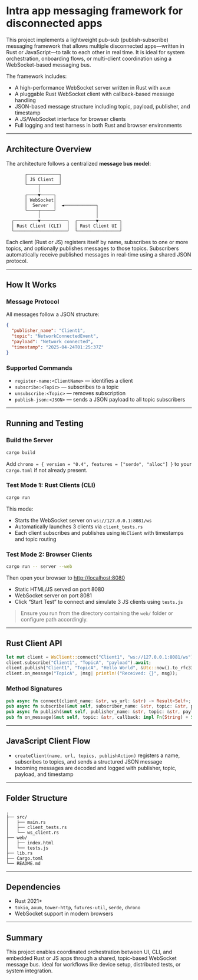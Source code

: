 # Intra app messaging framework for disconnected apps

This project implements a lightweight pub-sub (publish-subscribe) messaging framework that allows multiple disconnected apps—written in Rust or JavaScript—to talk to each other in real time. It is ideal for system orchestration, onboarding flows, or multi-client coordination using a WebSocket-based messaging bus.

The framework includes:
- A high-performance WebSocket server written in Rust with `axum`
- A pluggable Rust WebSocket client with callback-based message handling
- JSON-based message structure including topic, payload, publisher, and timestamp
- A JS/WebSocket interface for browser clients
- Full logging and test harness in both Rust and browser environments

---

## Architecture Overview

The architecture follows a centralized **message bus model**:

```
       ┌────────────┐
       │ JS Client  │
       └────┬───────┘
            │
       ┌────▼─────┐
       │ WebSocket│
       │  Server  │  ◄────────────┐
       └────┬─────┘               │
            │                     │
  ┌─────────▼──────────┐  ┌───────▼────────┐
  │ Rust Client (CLI)  │  │ Rust Client UI │
  └────────────────────┘  └────────────────┘
```

Each client (Rust or JS) registers itself by name, subscribes to one or more topics, and optionally publishes messages to those topics. Subscribers automatically receive published messages in real-time using a shared JSON protocol.

---

## How It Works

### Message Protocol

All messages follow a JSON structure:

```json
{
  "publisher_name": "Client1",
  "topic": "NetworkConnectedEvent",
  "payload": "Network connected",
  "timestamp": "2025-04-24T01:25:37Z"
}
```

### Supported Commands

- `register-name:<ClientName>` — identifies a client
- `subscribe:<Topic>` — subscribes to a topic
- `unsubscribe:<Topic>` — removes subscription
- `publish-json:<JSON>` — sends a JSON payload to all topic subscribers

---

## Running and Testing

### Build the Server

```sh
cargo build
```

Add `chrono = { version = "0.4", features = ["serde", "alloc"] }` to your `Cargo.toml` if not already present.

### Test Mode 1: Rust Clients (CLI)

```sh
cargo run
```

This mode:
- Starts the WebSocket server on `ws://127.0.0.1:8081/ws`
- Automatically launches 3 clients via `client_tests.rs`
- Each client subscribes and publishes using `WsClient` with timestamps and topic routing

### Test Mode 2: Browser Clients

```sh
cargo run -- server --web
```

Then open your browser to [http://localhost:8080](http://localhost:8080)

- Static HTML/JS served on port 8080
- WebSocket server on port 8081
- Click “Start Test” to connect and simulate 3 JS clients using `tests.js`

> Ensure you run from the directory containing the `web/` folder or configure path accordingly.

---

## Rust Client API

```rust
let mut client = WsClient::connect("Client1", "ws://127.0.0.1:8081/ws").await?;
client.subscribe("Client1", "TopicA", "payload").await;
client.publish("Client1", "TopicA", "Hello World", &Utc::now().to_rfc3339()).await;
client.on_message("TopicA", |msg| println!("Received: {}", msg));
```

### Method Signatures

```rust
pub async fn connect(client_name: &str, ws_url: &str) -> Result<Self>;
pub async fn subscribe(&mut self, subscriber_name: &str, topic: &str, payload: &str);
pub async fn publish(&mut self, publisher_name: &str, topic: &str, payload: &str, timestamp: &str);
pub fn on_message(&mut self, topic: &str, callback: impl Fn(String) + Send + Sync + 'static);
```

---

## JavaScript Client Flow

- `createClient(name, url, topics, publishAction)` registers a name, subscribes to topics, and sends a structured JSON message
- Incoming messages are decoded and logged with publisher, topic, payload, and timestamp

---

## Folder Structure

```
.
├── src/
│   ├── main.rs
│   ├── client_tests.rs
│   └── ws_client.rs
├── web/
│   ├── index.html
│   └── tests.js
├── lib.rs
├── Cargo.toml
└── README.md
```

---

## Dependencies

- Rust 2021+
- `tokio`, `axum`, `tower-http`, `futures-util`, `serde`, `chrono`
- WebSocket support in modern browsers

---

## Summary

This project enables coordinated orchestration between UI, CLI, and embedded Rust or JS apps through a shared, topic-based WebSocket message bus. Ideal for workflows like device setup, distributed tests, or system integration.

